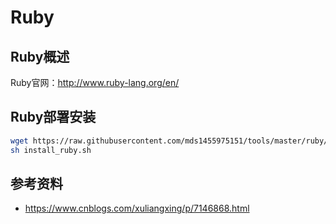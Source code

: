 # Ruby

## Ruby概述
Ruby官网：http://www.ruby-lang.org/en/

## Ruby部署安装
``` bash
wget https://raw.githubusercontent.com/mds1455975151/tools/master/ruby/install_ruby.sh
sh install_ruby.sh
```
## 参考资料
- https://www.cnblogs.com/xuliangxing/p/7146868.html
